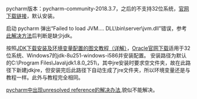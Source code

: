 pycharm版本：pycharm-community-2018.3.7，之后的不支持32位系统，[官网下载链接](https://www.jetbrains.com/pycharm/download/other.html)，默认安装。

启动 pycharm 弹出“Failed to load JVM.... DLL\bin\server\jvm.dll”错误，参考[此解决方法](https://blog.csdn.net/knight_zhou/article/details/103739864)后判断是缺少jdk。

按照[JDK下载安装及环境变量配置的图文教程（详解）](https://blog.csdn.net/konggu_youlan/article/details/79942800)，[Oracle官网下载](https://www.oracle.com/java/technologies/javase/javase-jdk8-downloads.html)适用于32位系统、Windows7的jdk-8u251-windows-i586并安装配置。
 安装路径为默认的C:\Program Files\Java\jdk1.8.0_251\，其中jre安装时要求空文件夹，故在此路径下新建jdkjre，但安装完后此路径下自动生成了jre文件夹，所以环境变量还是与教程一样。此外与教程完全相同。

[pycharm中出现unresolved reference的解决办法](https://blog.csdn.net/YeziTong/article/details/88103891),貌似不能解决。
